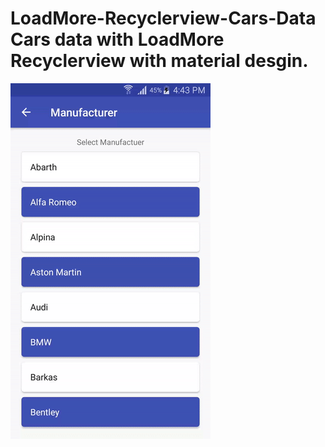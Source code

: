 # LoadMore-Recyclerview-Cars-Data Cars data with LoadMore Recyclerview with material desgin.

![Demo](https://github.com/umarpazir11/LoadMore-Recyclerview-Cars-Data/blob/master/ezgif.com-video-to-gif.gif)

